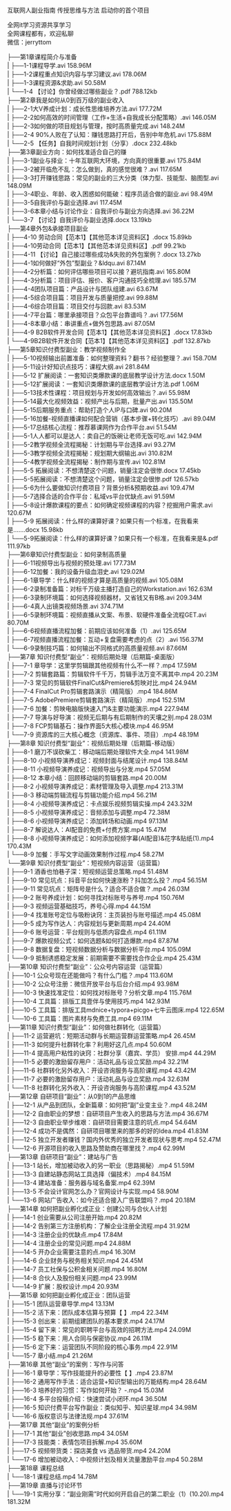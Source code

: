 互联网人副业指南 传授思维与方法 启动你的首个项目

全网it学习资源共享学习<br>全网课程都有，欢迎私聊<br>微信：jerryttom<br>

├──第1章课程简介与准备<br> | ├──1-1课程导学.avi 158.96M<br> | ├──1-2课程重点知识内容与学习建议.avi 178.06M<br> | ├──1-3课程资源&amp;求助.avi 50.58M<br> | └──1-4 【讨论】你曾经做过哪些副业？.pdf 788.12kb<br> ├──第2章我是如何从0到百万级的副业收入<br> | ├──2-1大V养成计划：成长性思维培养方法.avi 177.72M<br> | ├──2-2如何高效的时间管理（工作+生活+自我成长分配策略）.avi 146.05M<br> | ├──2-3如何做的项目规划与管理，按时高质量完成.avi 148.24M<br> | ├──2-4 90%人败在了认知：赚钱思路打开后，告别中年危机.avi 175.88M<br> | └──2-5 【任务】自我时间规划计划（分享）.docx 232.48kb<br> ├──第3章副业方向：如何找准适合自己的赚<br> | ├──3-1副业与择业：十年互联网大环境，方向真的很重要.avi 175.84M<br> | ├──3-2被开临危不乱：怎么做到，真的感觉很难？.avi 117.65M<br> | ├──3-3打开赚钱思路：常见的副业的三大分类（体力型、技能型、脑图型.avi 148.09M<br> | ├──3-4职业、年龄、收入困惑如何能破：程序员适合做的副业.avi 98.49M<br> | ├──3-5自我评价与副业选择.avi 117.45M<br> | ├──3-6本章小结与讨论作业：自我评价与副业方向选择.avi 36.22M<br> | └──3-7 【讨论】自我评价与副业选择.docx 13.19kb<br> ├──第4章外包&amp;承接项目副业<br> | ├──4-10 劳动合同【范本1】【其他范本详见资料区】.docx 15.89kb<br> | ├──4-10劳动合同【范本1】【其他范本详见资料区】.pdf 99.21kb<br> | ├──4-11 【讨论】自己接过哪些成功&amp;失败的外包案例？.docx 13.27kb<br> | ├──4-1如何做好“外包”型副业？&amp;ldqu.avi 87.14M<br> | ├──4-2分析篇：如何评估哪些项目可以接？避坑指南.avi 165.80M<br> | ├──4-3分析篇：项目评估、报价、客户沟通技巧全梳理.avi 185.57M<br> | ├──4-4团队项目篇：产品设计与团队组建.avi 63.67M<br> | ├──4-5综合项目篇：项目开发与质量把控.avi 99.88M<br> | ├──4-6综合项目篇：项目交付与回款.avi 83.53M<br> | ├──4-7平台篇：哪里承接项目？众包平台靠谱吗？.avi 177.56M<br> | ├──4-8本章小结：串讲重点+做外包思路.avi 87.05M<br> | ├──4-9 B2B软件开发合同【范本1】【其他范本详见资料区】.docx 17.83kb<br> | └──4-9B2B软件开发合同【范本1】【其他范本详见资料区】.pdf 132.87kb<br> ├──第5章知识付费型副业：教学视频制作全<br> | ├──5-10视频输出前置准备：如何整理资料？翻书？经验整理？.avi 158.70M<br> | ├──5-11设计好知识点技巧：课程大纲.avi 281.84M<br> | ├──5-12 扩展阅读：一套知识类爆款课的底层教学设计方法.docx 1.50M<br> | ├──5-12扩展阅读：一套知识类爆款课的底层教学设计方法.pdf 1.06M<br> | ├──5-13技术性课程：项目规划与开发如何高效输出？.avi 55.98M<br> | ├──5-14最大化视频效益：视频产出与后期，批量产出.avi 135.50M<br> | ├──5-15后期服务重点：帮助打造个人IP与口碑.avi 90.20M<br> | ├──5-16加餐-视频直播课如何配合营销（基本步骤+转化技巧）.avi 89.04M<br> | ├──5-17总结核心流程：推荐慕课网作为合作平台.avi 51.54M<br> | ├──5-1人人都可以是达人：卖自己的饭碗让老师无饭可吃.avi 142.94M<br> | ├──5-2教学视频全流程揭秘：计划期与平台选择.avi 93.27M<br> | ├──5-3教学视频全流程揭秘：规划期大纲输出.avi 310.82M<br> | ├──5-4教学视频全流程揭秘：制作期与宣传.avi 102.81M<br> | ├──5-5 拓展阅读：不想清楚这个问题，销量注定会很惨.docx 17.45kb<br> | ├──5-5拓展阅读：不想清楚这个问题，销量注定会很惨.pdf 126.57kb<br> | ├──5-6为什么要做知识付费项目？背景分析&amp;预期收益.avi 109.47M<br> | ├──5-7选择合适的合作平台：私域vs平台优缺点.avi 91.59M<br> | ├──5-8设计爆款课程的要点：如何确定视频课程的内容？挖掘用户需求.avi 120.67M<br> | ├──5-9 拓展阅读：什么样的课算好课？如果只有一个标准，在我看来是…….docx 15.98kb<br> | └──5-9拓展阅读：什么样的课算好课？如果只有一个标准，在我看来是&amp;.pdf 111.97kb<br> ├──第6章知识付费型副业：如何录制高质量<br> | ├──6-11视频导出与视频的预处理.avi 177.73M<br> | ├──6-12加餐：我的设备升级血泪史.avi 129.02M<br> | ├──6-1章导学：什么样的视频才算是高质量的视频.avi 105.08M<br> | ├──6-2录制准备篇：对标千万级主播打造自己的Workstation.avi 162.63M<br> | ├──6-3录制环境篇：如何选择视频器材，又省钱又有B格.avi 209.34M<br> | ├──6-4真人出镜类视频场景.avi 374.71M<br> | ├──6-5录制环境篇：视频直播从文案、布景、软硬件准备全流程GET.avi 80.70M<br> | ├──6-6视频直播流程加餐：前期应该如何准备（1）.avi 125.65M<br> | ├──6-7视频直播流程加餐：互动+复盘需要考虑的点（2）.avi 156.37M<br> | └──6-9录制技巧篇：如何输出不同格式的高质量视频.avi 87.66M<br> ├──第7章 知识付费型“副业”：视频后期处理（后期篇-桌面版）<br> | ├──7-1 章导学：这里学剪辑跟其他视频有什么不一样？.mp4 17.59M<br> | ├──7-2 剪辑套路篇：剪辑软件千千万，剪辑手法万变不离其中.mp4 20.23M<br> | ├──7-3 常见的剪辑软件FinalCut&amp;Premiere&amp;剪映对比.mp4 24.94M<br> | ├──7-4 FinalCut Pro剪辑套路演示（精简版）.mp4 184.86M<br> | ├──7-5 AdobePremiere剪辑套路演示（精简版）.mp4 152.51M<br> | ├──7-6 加餐：剪映电脑版快速入门&amp;主要功能演示.mp4 227.94M<br> | ├──7-7 导演与好导演：视频无后期与有后期制作的天壤之别.mp4 28.03M<br> | ├──7-8 FCP剪辑基石：操作界面5大核心模块.mp4 46.95M<br> | └──7-9 资源库的三大核心概念（资源库、事件、项目）.mp4 48.19M<br> ├──第8章 知识付费型“副业”：视频后期处理（后期篇-移动版）<br> | ├──8-1 磨刀不误砍柴工：移动端后期处理软件大全.mp4 141.98M<br> | ├──8-10 小视频导演养成记：视频封面与结尾设计.mp4 138.84M<br> | ├──8-11 小视频导演养成记：视频导出与分发.mp4 57.05M<br> | ├──8-12 本章小结：回顾移动端的剪辑套路.mp4 20.00M<br> | ├──8-2 小视频导演养成记：素材管理及导入调整.mp4 213.31M<br> | ├──8-3 移动端剪辑流程与剪辑功能介绍.mp4 56.21M<br> | ├──8-4 小视频导演养成记：卡点娱乐视频剪辑实操.mp4 243.32M<br> | ├──8-5 小视频导演养成记：音频添加与调整.mp4 72.38M<br> | ├──8-6 小视频导演养成记：添加转场和动画.mp4 97.13M<br> | ├──8-7 解说达人：AI配音的免费+付费方案.mp4 15.47M<br> | ├──8-8 小视频导演养成记：如何添加视频字幕(AI配音)&amp;花字&amp;贴纸(1).mp4 170.43M<br> | └──8-9 加餐：手写文字动画效果制作过程.mp4 58.27M<br> └──第9章 知识付费型“副业”：短视频内容运营（运营篇）<br> | ├──9-1 酒香也怕巷子深：短视频运营总策略.mp4 51.48M<br> | ├──9-10 常见坑点：抖音平台如何快速涨粉？抖加怎么投？.mp4 56.15M<br> | ├──9-11 常见坑点：矩阵号是什么？适合不适合做？.mp4 26.03M<br> | ├──9-2 账号养成计划：如何寻找对标账号与养号.mp4 150.76M<br> | ├──9-3 视频运营基础技巧，养号心得.mp4 44.15M<br> | ├──9-4 找准账号定位与吸粉诀窍：主页装扮与账号描述.mp4 45.08M<br> | ├──9-5 成为写作达人：内容规划与更新周期.mp4 24.40M<br> | ├──9-6 账号运营：平台规则与低质内容盘点.mp4 61.11M<br> | ├──9-7 爆款视频公式：如何选题&amp;如何打造爆款.mp4 87.87M<br> | ├──9-8 数据复盘：短视频数据分析与数据分析平台.mp4 105.09M<br> | └──9-9 抵制诱惑稳定发展：前期需要不需要找合作企业.mp4 25.43M<br> ├──第10章 知识付费型“副业”：公众号内容运营（运营篇）<br> | ├──10-1 公众号现在还能做吗？有什么门槛？.mp4 113.60M<br> | ├──10-2 公众号注册：微信开放平台与后台介绍.mp4 93.98M<br> | ├──10-3 快速找准定位：如何找对标账号？分析文章.mp4 115.76M<br> | ├──10-4 工具篇：排版工具壹伴与使用技巧.mp4 142.93M<br> | ├──10-5 工具篇：排版工具mdnice+typora+picgo+七牛云图床.mp4 122.65M<br> | └──10-6 工具篇：图片素材与免费工具.mp4 69.11M<br> ├──第11章 知识付费型“副业”：如何做社群转化（运营篇）<br> | ├──11-2 运营避坑：短期活动群与长期运营群运营策略.mp4 26.45M<br> | ├──11-3 如何提升社群转化率？利用好这几点.mp4 50.60M<br> | ├──11-4 提高用户粘性的诀窍：社群分享（嘉宾、学员） 安排.mp4 44.29M<br> | ├──11-5 必要的激励留存用户：活动礼品与设立奖励.mp4 32.21M<br> | ├──11-6 社群转化另外收入：开设咨询服务与高阶课程.mp4 43.42M<br> | ├──11-7 必要的激励留存用户：活动礼品与设立奖励.mp4 32.63M<br> | └──11-8 社群转化另外收入：开设咨询服务与高阶课程.mp4 43.52M<br> ├──第12章 自研项目“副业”：从0到1的产品思维<br> | ├──12-1 从产品到团队，全新篇章：如何把“副”业变主业？.mp4 48.24M<br> | ├──12-2 自由职业的梦想：自研项目产生收入的思路与方法.mp4 36.67M<br> | ├──12-3 自由职业举步维艰：自研项目需要注意的坑点.mp4 54.64M<br> | ├──12-4 成功不是偶然：自研项目哪里来的那多的好的Idea.mp4 41.83M<br> | ├──12-5 独立开发者赚钱？国内外优秀的独立开发者现状与思考.mp4 52.47M<br> | └──12-6 开源项目的收入思路及赞助商在哪里找？.mp4 62.99M<br> ├──第13章 自研项目“副业”：建站与广告<br> | ├──13-1 站长，增加被动收入的另一职业（思路揭秘）.mp4 51.59M<br> | ├──13-3 自建站静态网站工具选择（偏技术）.mp4 84.15M<br> | ├──13-4 建站准备：服务器与域名备案.mp4 62.39M<br> | ├──13-5 不会设计官网怎么办？官网设计与实现.mp4 58.90M<br> | └──13-6 网站广告收入：如今还适合接入广告联盟吗？.mp4 20.18M<br> ├──第14章 如何把副业孵化成正业：创建公司与合伙人计划<br> | ├──14-1 创业需要从公司注册开始.mp4 20.82M<br> | ├──14-2 告别第三方注册机构：了解企业注册全流程.mp4 31.92M<br> | ├──14-3 注册企业的优缺点.mp4 17.84M<br> | ├──14-4 注册企业的常见问题.mp4 24.88M<br> | ├──14-5 开办企业需要注意的点.mp4 16.30M<br> | ├──14-6 企业财务与税务相关知识.mp4 24.45M<br> | ├──14-7 员工社保与公积金相关问题.mp4 16.80M<br> | ├──14-8 合伙人及股份相关问题.mp4 23.99M<br> | └──14-9 扩展：股权设计.mp4 20.93M<br> ├──第15章 如何把副业孵化成正业：团队运营<br> | ├──15-1 团队运营章导学.mp4 13.13M<br> | ├──15-2 活下来：团队成本估算与预算【 】.mp4 22.34M<br> | ├──15-3 创出来：前期组建团队的基本要求.mp4 24.17M<br> | ├──15-4 留下来：常见的职聘平台与高效的招聘方法.mp4 24.09M<br> | ├──15-5 稳下来：用人合同与保密协议.mp4 26.11M<br> | ├──15-6 定下来：运营团队不同阶段的核心事务.mp4 22.91M<br> | └──15-7 章小结.mp4 21.26M<br> ├──第16章 其他“副业”的案例：写作与问答<br> | ├──16-1 章导学：写作技能提升的必要性【 】.mp4 23.87M<br> | ├──16-2 通用写作手法：适合运营+知识型输出的万能结构.mp4 28.64M<br> | ├──16-3 培养好的习惯：写作如何开始？ -.mp4 15.03M<br> | ├──16-4 多平台投稿介绍：快速尝试小闭环.mp4 36.50M<br> | ├──16-5 知识付费平台写作副业：类似知乎、知识星球.mp4 34.98M<br> | └──16-6 版权意识与法律法规.mp4 37.61M<br> ├──第17章 其他“副业”的案例分析<br> | ├──17-1 其他“副业”创收思路.mp4 34.05M<br> | ├──17-3 技能类：表情包项目拆解.mp4 35.60M<br> | ├──17-5 视频带货类：探店美食 vs 选品带货.mp4 24.20M<br> | └──17-6 增加被动收入：中视频计划及相关流量激励平台.mp4 50.28M<br> ├──第18章 课程总结<br> | └──18-1 课程总结.mp4 14.78M<br> ├──第19章 直播与讨论环节<br> | └──19-1 实用分享：“副业刚需”时代如何开启自己的第二职业（1）(10.20).mp4 181.32M